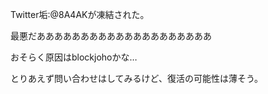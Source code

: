 Twitter垢:@8A4AKが凍結された。

最悪だああああああああああああああああああああ

おそらく原因はblockjohoかな…<br>

とりあえず問い合わせはしてみるけど、復活の可能性は薄そう。
